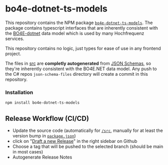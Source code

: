 # bo4e-dotnet-ts-models

This repository contains the NPM package [`bo4e-dotnet-ts-models`](https://www.npmjs.com/package/bo4e-dotnet-ts-models). The package contains typescript interfaces that are inherently consistent with the [BO4E-dotnet](https://github.com/Hochfrequenz/bo4E-dotnet/) data model which is used by many Hochfrequenz services.

This repository contains no logic, just types for ease of use in any frontend project.

The files in [src](src/) are **completly autogenerated** from [JSON Schemas](https://github.com/Hochfrequenz/BO4E-dotnet/tree/main/json-schema-files), so they're inherently consistent with the BO4E.NET data model. Any push to the C# repos `json-schema-files` directory will create a commit in this repository.

### Installation

```bash
npm install bo4e-dotnet-ts-models
```

## Release Workflow (CI/CD)

- Update the source code (automatically for [`/src`](/src), manually for at least the version bump in [`package.json`](package.json))
- click on "[Draft a new Release](https://github.com/Hochfrequenz/bo4e-dotnet-ts-models/releases/new)" in the right sidebar on Github
- Choose a tag that will be pushed to the selected branch (should be main in most cases)
- Autogenerate Release Notes
